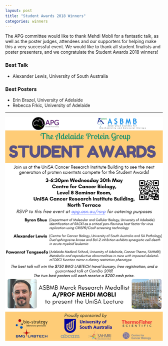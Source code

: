 ```yaml
---
layout: post
title: "Student Awards 2018 Winners"
categories: winners
---
```


The APG committee would like to thank Mehdi Mobli for a fantastic talk, as well 
as the poster judges, attendees and our supporters for helping make this a very
successful event. We would like to thank all student finalists and poster presenters,
and we congratulate the Student Awards 2018 winners!

### Best Talk

 - Alexander Lewis, University of South Australia

### Best Posters

 - Erin Brazel, University of Adelaide
 - Rebecca Frkic, University of Adelaide

---

![](/assets/images/2018_sa.jpg)
